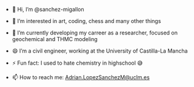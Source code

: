 - 👋 Hi, I’m @sanchez-migallon
- 👀 I’m interested in art, coding, chess and many other things
- 🌱 I’m currently developing my carreer as a researcher, focused on geochemical and THMC modeling
- 😄 I’m a civil engineer, working at the University of Castilla-La Mancha
- ⚡ Fun fact: I used to hate chemistry in highschool 😅

- 📫 How to reach me: Adrian.LopezSanchezM@uclm.es

<!---
sanchez-migallon/sanchez-migallon is a ✨ special ✨ repository because its `README.md` (this file) appears on your GitHub profile.
You can click the Preview link to take a look at your changes.
--->
